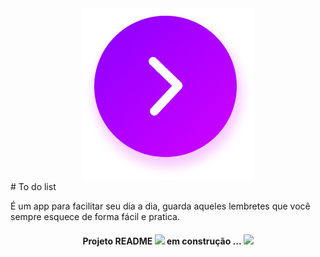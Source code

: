 <center>
<img src="assets\images\splash.png" />
</center>
# To do list

É um app para facilitar seu dia a dia, guarda aqueles lembretes que você sempre esquece de forma fácil e pratica.

<h4 align ="center">
    Projeto README <img src="https://cdn-icons-png.flaticon.com/512/1356/1356479.png" height="15"/>  em construção ...
    <img h src="https://cdn-icons.flaticon.com/png/512/887/premium/887142.png?token=exp=1646312194~hmac=245c6cf1bccdb8774a5a3be73cf01f82" height="15"/>
</h4>

